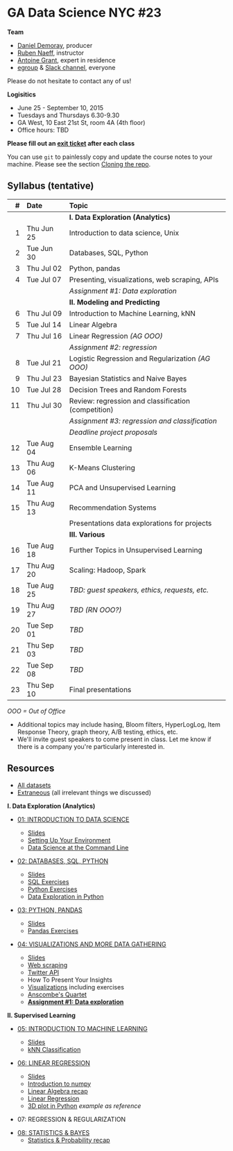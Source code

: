 # GA Data Science NYC #23

**Team**
- [Daniel Demoray](mailto:ddemoray@ga.co), producer
- [Ruben Naeff](mailto:rubennaeff@gmail.com), instructor
- [Antoine Grant](mailto:antoinejgrant@gmail.com), expert in residence
- [egroup](mailto:dat-nyc-23@ga-groups.com) & [Slack channel](https://ganyceveningcourses.slack.com/messages/data-science-23/), everyone

Please do not hesitate to contact any of us!

**Logisitics**
- June 25 - September 10, 2015
- Tuesdays and Thursdays 6.30-9.30
- GA West, 10 East 21st St, room 4A (4th floor)
- Office hours: TBD

**Please fill out an
[exit ticket](https://docs.google.com/forms/d/1-3HioTz5qPSaqvDvUw1xXSQjGsgD9OVMtVaVWhPjgcg/viewform)
after each class**


You can use `git` to painlessly copy and update the course notes to your machine. Please see the section [Cloning the repo](./1_intro_to_data_science/setup.md#cloning-the-repo).


## Syllabus (tentative)

|  # | Date       | Topic                                               |
|---:|:-----------|:----------------------------------------------------|
|    |            | **I. Data Exploration (Analytics)**                 |
|  1 | Thu Jun 25 | Introduction to data science, Unix                  |
|  2 | Tue Jun 30 | Databases, SQL, Python                              |
|  3 | Thu Jul 02 | Python, pandas                                      |
|  4 | Tue Jul 07 | Presenting, visualizations, web scraping, APIs      |
|    |            | _Assignment #1: Data exploration_                   |
|    |            | **II. Modeling and Predicting**                     |
|  6 | Thu Jul 09 | Introduction to Machine Learning, kNN               |
|  5 | Tue Jul 14 | Linear Algebra                                      |
|  7 | Thu Jul 16 | Linear Regression _(AG OOO)_                        |
|    |            | _Assignment #2: regression_                         |
|  8 | Tue Jul 21 | Logistic Regression and Regularization _(AG OOO)_   |
|  9 | Thu Jul 23 | Bayesian Statistics and Naive Bayes                 |
| 10 | Tue Jul 28 | Decision Trees and Random Forests                   |
| 11 | Thu Jul 30 | Review: regression and classification (competition) |
|    |            | _Assignment #3: regression and classification_      |
|    |            | _Deadline project proposals_                        |
| 12 | Tue Aug 04 | Ensemble Learning                                   |
| 13 | Thu Aug 06 | K-Means Clustering                                  |
| 14 | Tue Aug 11 | PCA and Unsupervised Learning                       |
| 15 | Thu Aug 13 | Recommendation Systems                              |
|    |            | Presentations data explorations for projects        |
|    |            | **III. Various**                                    |
| 16 | Tue Aug 18 | Further Topics in Unsupervised Learning             |
| 17 | Thu Aug 20 | Scaling: Hadoop, Spark                              |
| 18 | Tue Aug 25 | _TBD: guest speakers, ethics, requests, etc._       |
| 19 | Thu Aug 27 | _TBD_ _(RN OOO?)_                                   |
| 20 | Tue Sep 01 | _TBD_                                               |
| 21 | Thu Sep 03 | _TBD_                                               |
| 22 | Tue Sep 08 | _TBD_                                               |
| 23 | Thu Sep 10 | Final presentations                                 |
_OOO = Out of Office_

- Additional topics may include hasing, Bloom filters, HyperLogLog, Item Response Theory, graph theory, A/B testing, ethics, etc.
- We'll invite guest speakers to come present in class. Let me know if there is a company you're particularly interested in.


## Resources

- [All datasets](./data/)
- [Extraneous](./extraneous.md) (all irrelevant things we discussed)


**I. Data Exploration (Analytics)**

- [01: INTRODUCTION TO DATA SCIENCE](./1_intro_to_data_science/)
  - [Slides](./1_intro_to_data_science/gads23_01_intro.pdf)
  - [Setting Up Your Environment](./1_intro_to_data_science/setup.md)
  - [Data Science at the Command Line](./1_intro_to_data_science/unix.md)

- [02: DATABASES, SQL, PYTHON](./2_sql_python/)
  - [Slides](./2_sql_python/gads23_02_sql_python.pdf)
  - [SQL Exercises](./2_sql_python/databases.md)
  - [Python Exercises](./2_sql_python/intro_to_python.ipynb)
  - [Data Exploration in Python](./2_sql_python/data_exploration_in_python.ipynb)

- [03: PYTHON, PANDAS](./3_pandas/)
  - [Slides](./3_pandas/gads23_03.pdf)
  - [Pandas Exercises](./3_pandas/intro_to_pandas.ipynb)

- [04: VISUALIZATIONS AND MORE DATA GATHERING](./4_presenting/)
  - [Slides](./4_presenting/gads23_04.pdf)
  - [Web scraping](./4_presenting/web_scraping.ipynb)
  - [Twitter API](./4_presenting/twitter_stream.py)
  - How To Present Your Insights
  - [Visualizations](./4_presenting/visualizations.ipynb) including exercises
  - [Anscombe's Quartet](./4_presenting/anscombe_quartet.ipynb)
  - **[Assignment #1: Data exploration](./4_presenting/assignment_01.md)**

**II. Supervised Learning**

- [05: INTRODUCTION TO MACHINE LEARNING](./5_intro_to_ml/)
  - [Slides](./5_intro_to_ml/gads23_05_intro_to_ml.pdf)
  - [kNN Classification](./5_intro_to_ml/k_nearest_neighbors.ipynb)

- [06: LINEAR REGRESSION](./6_linear_regression/)
  - [Slides](./6_linear_regression/gads23_06_linear_regression.pdf)
  - [Introduction to numpy](./6_linear_regression/intro_to_numpy.ipynb)
  - [Linear Algebra recap](./6_linear_regression/linear_algebra.ipynb)
  - [Linear Regression](./6_linear_regression/linear_regression.ipynb)
  - [3D plot in Python](./6_linear_regression/3d_plot.ipynb) _example as reference_

- 07: REGRESSION & REGULARIZATION

<!-- - [07: REGRESSION & REGULARIZATION](./7_log_regression/)
  - [Slides](./7_log_regression/gads23_07.pdf)
  - Recap linear regression
  - Polynomial regression
  - Regularization
  - Logistic regression
 -->

- [08: STATISTICS & BAYES](./8_statistics/)
  - [Statistics & Probability recap](./8_statistics/intro_to_statistics.ipynb)


<!--   - [Slides](./8_statistics/gads23_08.pdf)
  - Statstictis & Probability
  - Bayes Theorem
  - Bayes and regression
  - Naive Bayes
  - Natural Language Processing (NLP)
 -->

<!-- - [09: DECISION TREES](./9_decision_trees/)
  - [Slides](./9_decision_trees/gads23_09.pdf)
 -->

<!-- - [10: COMPETITION](--some kaggle competition in class w/pizza and beer!--)
 -->

<!-- **III. Unsupervised Learning** -->

